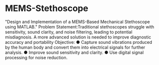 # MEMS-Stethoscope
"Design and Implementation of a MEMS-Based Mechanical Stethoscope using MATLAB."
Problem Statement:Traditional stethoscopes struggle with sensitivity, sound clarity, and
noise filtering, leading to potential misdiagnosis. A more advanced solution is needed to
improve diagnostic accuracy and portability
Objective:
● Capture sound vibrations produced by the human body and convert them into electrical
signals for further analysis.
● Improve sound sensitivity and clarity.
● Use digital signal processing for noise reduction.
